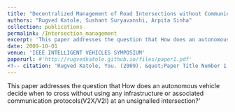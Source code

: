 ```yaml
---
title: "Decentralized Management of Road Intersections without Communication"
authors: "Rugved Katole, Sushant Suryavanshi, Arpita Sinha"
collection: publications
permalink: /Intersection_management
excerpt: 'This paper addresses the question that How does an autonomous vehicle decide when to cross without using any infrastructure or associated communication protocols(V2X/V2I) at an unsignalled intersection?'
date: 2009-10-01
venue: 'IEEE INTELLIGENT VEHICLES SYMPOSIUM'
paperurl: #'http://rugvedkatole.github.io/files/paper1.pdf'
<!-- citation: 'Rugved Katole, You. (2009). &quot;Paper Title Number 1.&quot; <i>Journal 1</i>. 1(1).' -->
---
```

This paper addresses the question that How does an autonomous vehicle decide when to cross without using any infrastructure or associated communication protocols(V2X/V2I) at an unsignalled intersection?'

<!-- [Download paper here](http://academicpages.github.io/files/paper1.pdf) -->

<!-- Recommended citation: Your Name, You. (2009). "Paper Title Number 1." <i>Journal 1</i>. 1(1). -->
